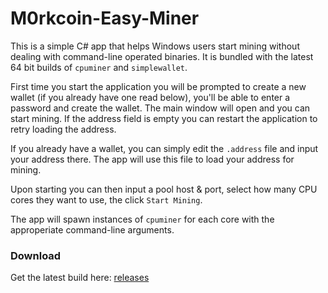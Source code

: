 M0rkcoin-Easy-Miner
===

This is a simple C# app that helps Windows users start mining without dealing with command-line operated binaries. It is bundled with the latest 64 bit builds of `cpuminer` and `simplewallet`.


First time you start the application you will be prompted to create a new wallet (if you already have one read below), you'll be able to enter a password and create the wallet. The main window will open and you can start mining. If the address field is empty you can restart the application to retry loading the address.

If you already have a wallet, you can simply edit the `.address` file and input your address there. The app will use this file to load your address for mining.

Upon starting you can then input a pool host & port, select how many CPU cores they want to use, the click `Start Mining`.

The app will spawn instances of `cpuminer` for each core with the approperiate command-line arguments.


### Download

Get the latest build here: [releases](//github.com/MarcDufresne/cryptonote-easy-miner/releases)
